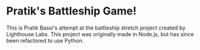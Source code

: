 # Pratik's Battleship Game!

This is Pratik Bassi's attempt at the battleship stretch project created by Lighthouse Labs. 
This project was originally made in Node.js, but has since been refactored to use Python.